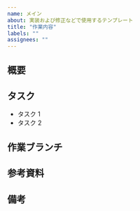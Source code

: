 ```yaml
---
name: メイン
about: 実装および修正などで使用するテンプレート
title: "作業内容"
labels: ""
assignees: ""
---
```


## 概要

<!-- Issueの概要をチーム全体で理解できる文章で記述する -->

## タスク

<!-- Issueの目的を達成するための作業内容を記述する -->

- タスク 1
- タスク 2

## 作業ブランチ

<!-- <Issue番号>-Issue 内容の形式で記述する -->

## 参考資料

<!-- FigmaやDiscordメッセージリンクなど -->

## 備考
